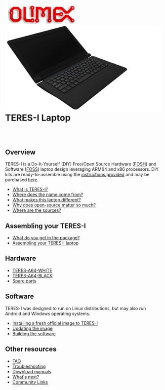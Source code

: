 ![OLIMEX Company Logo](doc/images/smflogo.png "OLIMEX Company Logo")
<img align="right" src="doc/images/TERES-I/TERES-A64-BLACK/laptop-12.jpg">

<br>

# TERES-I Laptop

<br><br>

## Overview

TERES-I is a Do-It-Yourself (DIY) Free/Open Source Hardware ([FOSH](https://wikipedia.org/wiki/Open-source_hardware)) and Software ([FOSS](https://wikipedia.org/wiki/Free_and_open-source_software)) laptop design leveraging ARM64 and x86 processors.
DIY kits are ready-to-assemble using the [instructions provided](doc/web/hw_assembly.md) and may be purchased [here](https://www.olimex.com/Products/DIY-Laptop/KITS).

* [What is TERES-I?](doc/web/intro_what-is-teres-i.md)
* [Where does the name come from?](doc/web/intro_name-origin.md)
* [What makes this laptop different?](doc/web/intro_what-is-unique.md)
* [Why does open-source matter so much?](doc/web/intro_importance-of-open-source.md)
* [Where are the sources?](doc/web/intro_sources.md)

## Assembling your TERES-I

* [What do you get in the package?](doc/web/hw_in-the-box.md)
* [Assembling your TERES-I laptop](doc/web/hw_assembly.md)

## Hardware

* [TERES-A64-WHITE](https://www.olimex.com/Products/DIY-Laptop/KITS/TERES-A64-WHITE/open-source-hardware)
* [TERES-A64-BLACK](https://www.olimex.com/Products/DIY-Laptop/KITS/TERES-A64-BLACK/open-source-hardware)
* [Spare parts](https://www.olimex.com/Products/DIY-Laptop/SPARE-PARTS/)

## Software

TERES-I was designed to run on Linux distributions, but may also run Android and Windows operating systems.

* [Installing a fresh official image to TERES-I](doc/web/sw_fresh-os.md)
* [Updating the image](doc/web/sw_updating-os.md)
* [Building the software](doc/web/sw_building.md)

## Other resources

* [FAQ](doc/web/res_faq.md)
* [Troubleshooting](doc/web/res_troubleshooting.md)
* [Download manuals](doc/manuals)
* [What's next?](doc/web/res_next-steps.md)
* [Community Links](doc/web/res_community.md)
